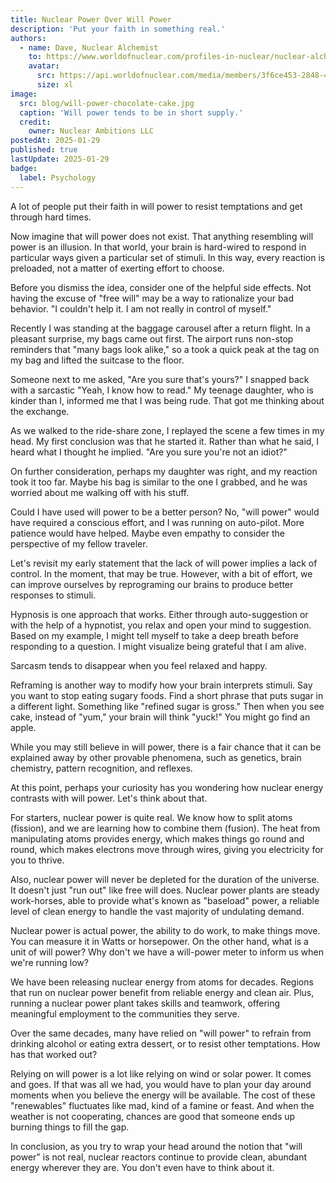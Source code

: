 ```yaml
---
title: Nuclear Power Over Will Power
description: 'Put your faith in something real.'
authors:
  - name: Dave, Nuclear Alchemist
    to: https://www.worldofnuclear.com/profiles-in-nuclear/nuclear-alchemist
    avatar:
      src: https://api.worldofnuclear.com/media/members/3f6ce453-2848-4627-b9c4-6505bed13c96/avatar.jpeg
      size: xl
image:
  src: blog/will-power-chocolate-cake.jpg
  caption: 'Will power tends to be in short supply.'
  credit:
    owner: Nuclear Ambitions LLC
postedAt: 2025-01-29
published: true
lastUpdate: 2025-01-29
badge:
  label: Psychology
---
```


A lot of people put their faith in will power to resist temptations and get through hard times.

Now imagine that will power does not exist. That anything resembling will power is an illusion. In that world, your brain is hard-wired to respond in particular ways given a particular set of stimuli. In this way, every reaction is preloaded, not a matter of exerting effort to choose.

Before you dismiss the idea, consider one of the helpful side effects. Not having the excuse of "free will" may be a way to rationalize your bad behavior. "I couldn't help it. I am not really in control of myself."

Recently I was standing at the baggage carousel after a return flight. In a pleasant surprise, my bags came out first. The airport runs non-stop reminders that "many bags look alike," so a took a quick peak at the tag on my bag and lifted the suitcase to the floor.

Someone next to me asked, "Are you sure that's yours?" I snapped back with a sarcastic "Yeah, I know how to read." My teenage daughter, who is kinder than I, informed me that I was being rude. That got me thinking about the exchange.

As we walked to the ride-share zone, I replayed the scene a few times in my head. My first conclusion was that he started it. Rather than what he said, I heard what I thought he implied. "Are you sure you're not an idiot?"

On further consideration, perhaps my daughter was right, and my reaction took it too far. Maybe his bag is similar to the one I grabbed, and he was worried about me walking off with his stuff.

Could I have used will power to be a better person? No, "will power" would have required a conscious effort, and I was running on auto-pilot. More patience would have helped. Maybe even empathy to consider the perspective of my fellow traveler.

Let's revisit my early statement that the lack of will power implies a lack of control. In the moment, that may be true. However, with a bit of effort, we can improve ourselves by reprograming our brains to produce better responses to stimuli.

Hypnosis is one approach that works. Either through auto-suggestion or with the help of a hypnotist, you relax and open your mind to suggestion. Based on my example, I might tell myself to take a deep breath before responding to a question. I might visualize being grateful that I am alive.

Sarcasm tends to disappear when you feel relaxed and happy.

Reframing is another way to modify how your brain interprets stimuli. Say you want to stop eating sugary foods. Find a short phrase that puts sugar in a different light. Something like "refined sugar is gross." Then when you see cake, instead of "yum," your brain will think "yuck!" You might go find an apple.

While you may still believe in will power, there is a fair chance that it can be explained away by other provable phenomena, such as genetics, brain chemistry, pattern recognition, and reflexes.

At this point, perhaps your curiosity has you wondering how nuclear energy contrasts with will power. Let's think about that.

For starters, nuclear power is quite real. We know how to split atoms (fission), and we are learning how to combine them (fusion). The heat from manipulating atoms provides energy, which makes things go round and round, which makes electrons move through wires, giving you electricity for you to thrive.

Also, nuclear power will never be depleted for the duration of the universe. It doesn't just "run out" like free will does. Nuclear power plants are steady work-horses, able to provide what's known as "baseload" power, a reliable level of clean energy to handle the vast majority of undulating demand.

Nuclear power is actual power, the ability to do work, to make things move. You can measure it in Watts or horsepower. On the other hand, what is a unit of will power? Why don't we have a will-power meter to inform us when we're running low?

We have been releasing nuclear energy from atoms for decades. Regions that run on nuclear power benefit from reliable energy and clean air. Plus, running a nuclear power plant takes skills and teamwork, offering meaningful employment to the communities they serve.

Over the same decades, many have relied on "will power" to refrain from drinking alcohol or eating extra dessert, or to resist other temptations. How has that worked out?

Relying on will power is a lot like relying on wind or solar power. It comes and goes. If that was all we had, you would have to plan your day around moments when you believe the energy will be available. The cost of these "renewables" fluctuates like mad, kind of a famine or feast. And when the weather is not cooperating, chances are good that someone ends up burning things to fill the gap.

In conclusion, as you try to wrap your head around the notion that "will power" is not real, nuclear reactors continue to provide clean, abundant energy wherever they are. You don't even have to think about it.
